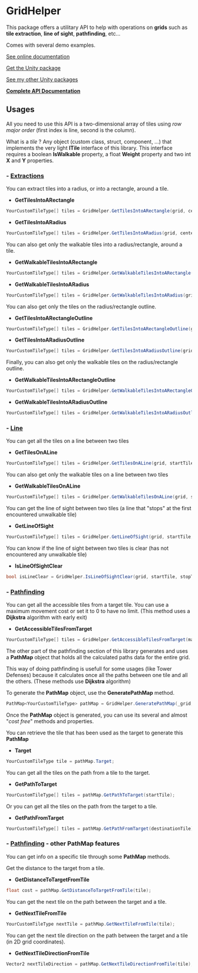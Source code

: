 # GridHelper

This package offers a utilitary API to help with operations on **grids** such as **tile extraction**, **line of sight**, **pathfinding**, etc...

Comes with several demo examples.

[See online documentation](https://kevincastejon.github.io/Unity-GridHelper/)

[Get the Unity package](https://github.com/kevincastejon/Unity-GridHelper/releases/latest)

[See my other Unity packages](https://assetstore.unity.com/publishers/46935)

**[Complete API Documentation](https://kevincastejon.fr/demos/Documentations/Unity-GridHelper/)**

## Usages

All you need to use this API is a two-dimensional array of tiles using *row major order* (first index is line, second is the column).

What is a *tile* ? Any object (custom class, struct, component, ...) that implements the very light **ITile** interface of this library. This interface requires a boolean **IsWalkable** property, a float **Weight** property and two int **X** and **Y** properties.

### - <u>Extractions</u>

You can extract tiles into a radius, or into a rectangle, around a tile.

- **GetTilesIntoARectangle**
```cs
YourCustomTileType[] tiles = GridHelper.GetTilesIntoARectangle(grid, centerTile, rectangleSize);
```
- **GetTilesIntoARadius**
```cs
YourCustomTileType[] tiles = GridHelper.GetTilesIntoARadius(grid, centerTile, radius);
```

You can also get only the walkable tiles into a radius/rectangle, around a tile.

- **GetWalkableTilesIntoARectangle**
```cs
YourCustomTileType[] tiles = GridHelper.GetWalkableTilesIntoARectangle(grid, centerTile, rectangleSize);
```
- **GetWalkableTilesIntoARadius**
```cs
YourCustomTileType[] tiles = GridHelper.GetWalkableTilesIntoARadius(grid, centerTile, radius);
```

You can also get only the tiles on the radius/rectangle outline.

- **GetTilesIntoARectangleOutline**
```cs
YourCustomTileType[] tiles = GridHelper.GetTilesIntoARectangleOutline(grid, centerTile, rectangleSize);
```
- **GetTilesIntoARadiusOutline**
```cs
YourCustomTileType[] tiles = GridHelper.GetTilesIntoARadiusOutline(grid, centerTile, radius);
```

Finally, you can also get only the walkable tiles on the radius/rectangle outline.

- **GetWalkableTilesIntoARectangleOutline**
```cs
YourCustomTileType[] tiles = GridHelper.GetWalkableTilesIntoARectangleOutline(grid, centerTile, rectangleSize);
```
- **GetWalkableTilesIntoARadiusOutline**
```cs
YourCustomTileType[] tiles = GridHelper.GetWalkableTilesIntoARadiusOutline(grid, centerTile, radius);
```

### - <u>Line</u>

You can get all the tiles on a line between two tiles

- **GetTilesOnALine**
```cs
YourCustomTileType[] tiles = GridHelper.GetTilesOnALine(grid, startTile, stopTile);
```

You can also get only the walkable tiles on a line between two tiles

- **GetWalkableTilesOnALine**
```cs
YourCustomTileType[] tiles = GridHelper.GetWalkableTilesOnALine(grid, startTile, stopTile);
```

You can get the line of sight between two tiles (a line that "stops" at the first encountered unwalkable tile)

- **GetLineOfSight**
```cs
YourCustomTileType[] tiles = GridHelper.GetLineOfSight(grid, startTile, stopTile);
```

You can know if the line of sight between two tiles is clear (has not encountered any unwalkable tile)

- **IsLineOfSightClear**
```cs
bool isLineClear = GridHelper.IsLineOfSightClear(grid, startTile, stopTile);
```

### - <u>Pathfinding</u>

You can get all the accessible tiles from a target tile. You can use a maximum movement cost or set it to 0 to have no limit. (This method uses a **Dijkstra** algorithm with early exit)

- **GetAccessibleTilesFromTarget**
```cs
YourCustomTileType[] tiles = GridHelper.GetAccessibleTilesFromTarget(maximumMovement);
```

The other part of the pathfinding section of this library generates and uses a **PathMap** object that holds all the calculated paths data for the entire grid.

This way of doing pathfinding is usefull for some usages (like Tower Defenses) because it calculates once all the paths between one tile and all the others. (These methods use **Dijkstra** algorithm)

To generate the **PathMap** object, use the **GeneratePathMap** method.

```cs
PathMap<YourCustomTileType> pathMap = GridHelper.GeneratePathMap(_grid, targetTile);
```

Once the **PathMap** object is generated, you can use its several and almost "*cost free*" methods and properties.

You can retrieve the tile that has been used as the target to generate this **PathMap**

- **Target**
```cs
YourCustomTileType tile = pathMap.Target;
```

You can get all the tiles on the path from a tile to the target.

- **GetPathToTarget**
```cs
YourCustomTileType[] tiles = pathMap.GetPathToTarget(startTile);
```

Or you can get all the tiles on the path from the target to a tile.

- **GetPathFromTarget**
```cs
YourCustomTileType[] tiles = pathMap.GetPathFromTarget(destinationTile);
```

### - <u>Pathfinding</u> - other PathMap features

You can get info on a specific tile through some **PathMap** methods.

Get the distance to the target from a tile.

- **GetDistanceToTargetFromTile**
```cs
float cost = pathMap.GetDistanceToTargetFromTile(tile);
```

You can get the next tile on the path between the target and a tile.

- **GetNextTileFromTile**
```cs
YourCustomTileType nextTile = pathMap.GetNextTileFromTile(tile);
```

You can get the next tile direction on the path between the target and a tile (in 2D grid coordinates).

- **GetNextTileDirectionFromTile**
```cs
Vector2 nextTileDirection = pathMap.GetNextTileDirectionFromTile(tile);
```
